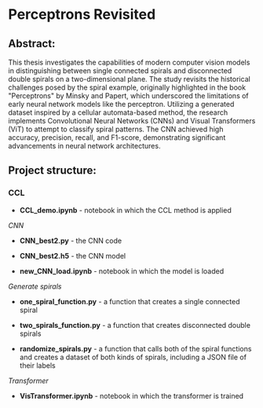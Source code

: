 # Perceptrons Revisited

## Abstract:
This thesis investigates the capabilities of modern computer vision models in distinguishing between single connected spirals and disconnected double spirals on a two-dimensional plane. The study revisits the historical challenges posed by the spiral example, originally highlighted in the book "Perceptrons" by Minsky and Papert, which underscored the limitations of early neural network models like the perceptron. Utilizing a generated dataset inspired by a cellular automata-based method, the research implements Convolutional Neural Networks (CNNs) and Visual Transformers (ViT) to attempt to classify spiral patterns. The CNN achieved high accuracy, precision, recall, and F1-score, demonstrating significant advancements in neural network architectures. 

## Project structure:

### CCL
- **CCL_demo.ipynb** - notebook in which the CCL method is applied

_CNN_
-   **CNN_best2.py** - the CNN code

-   **CNN_best2.h5** - the CNN model

-   **new_CNN_load.ipynb** - notebook in which the model is loaded

_Generate spirals_
-   **one_spiral_function.py** - a function that creates a single connected spiral

-   **two_spirals_function.py** - a function that creates disconnected double spirals

-   **randomize_spirals.py** - a function that calls both of the spiral functions and creates a dataset of both kinds of spirals, including a JSON file of their labels

_Transformer_
- **VisTransformer.ipynb** - notebook in which the transformer is trained

  

